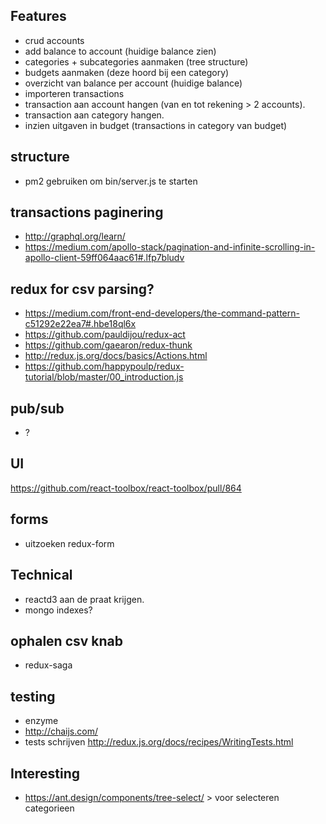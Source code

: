 ## Features
 - crud accounts
 - add balance to account (huidige balance zien)
 - categories + subcategories aanmaken (tree structure)
 - budgets aanmaken (deze hoord bij een category)
 - overzicht van balance per account (huidige balance)
 - importeren transactions
 - transaction aan account hangen (van en tot rekening > 2 accounts).
 - transaction aan category hangen.
 - inzien uitgaven in budget (transactions in category van budget)
 
## structure  
 - pm2 gebruiken om bin/server.js te starten
 
## transactions paginering
 - http://graphql.org/learn/
 - https://medium.com/apollo-stack/pagination-and-infinite-scrolling-in-apollo-client-59ff064aac61#.lfp7bludv
 
## redux for csv parsing? 
 - https://medium.com/front-end-developers/the-command-pattern-c51292e22ea7#.hbe18ql6x
 - https://github.com/pauldijou/redux-act
 - https://github.com/gaearon/redux-thunk
 - http://redux.js.org/docs/basics/Actions.html
 - https://github.com/happypoulp/redux-tutorial/blob/master/00_introduction.js
 
## pub/sub
 - ?
 
## UI
 https://github.com/react-toolbox/react-toolbox/pull/864
 
## forms
 - uitzoeken redux-form
 
## Technical
 - reactd3 aan de praat krijgen.
 - mongo indexes?
 
## ophalen csv knab
 - redux-saga
 
## testing
 - enzyme
 - http://chaijs.com/
 - tests schrijven http://redux.js.org/docs/recipes/WritingTests.html
 
## Interesting
 - https://ant.design/components/tree-select/ > voor selecteren categorieen